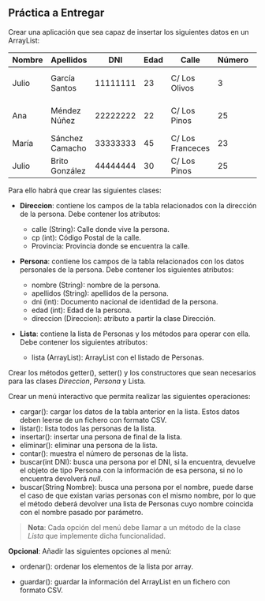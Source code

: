 ## Práctica a Entregar

Crear una aplicación que sea capaz de insertar los siguientes datos en un ArrayList:

| Nombre | Apellidos       | DNI       | Edad | Calle            | Número | CP    | Provincia              |
|--------|-----------------|-----------|------|------------------|--------|-------|------------------------|
| Julio  | García Santos   | 11111111 | 23   | C/ Los Olivos    |  3     | 38493 | Santa Cruz de Tenerife |
| Ana    | Méndez Núñez    | 22222222 | 22   | C/ Los Pinos     | 25     | 38403 | Santa Cruz de Tenerife |
| María  | Sánchez Camacho | 33333333 | 45   | C/ Los Franceces | 23     | 38505 | Las Palmas             |
| Julio  | Brito González  | 44444444 | 30   | C/ Los Pinos     | 25     | 38403 | Las Palmas             |

Para ello habrá que crear las siguientes clases:

* __Direccion__: contiene los campos de la tabla relacionados con la dirección de la persona. Debe contener los atributos:

    * calle (String): Calle donde vive la persona.
    * cp (int): Código Postal de la calle.
    * Provincia: Provincia donde se encuentra la calle.

* __Persona__: contiene los campos de la tabla relacionados con los datos personales de la persona. Debe contener los siguientes atributos:

    * nombre (String): nombre de la persona.
    * apellidos (String): apellidos de la persona.
    * dni (int): Documento nacional de identidad de la persona.
    * edad (int): Edad de la persona.
    * direccion (Direccion): atributo a partir la clase Dirección.

* __Lista__: contiene la lista de Personas y los métodos para operar con ella. Debe contener los siguientes atributos:

    * lista (ArrayList<String>): ArrayList con el listado de Personas.

Crear los métodos getter(), setter() y los constructores que sean necesarios para las clases _Direccion_,  _Persona_ y Lista.

Crear un menú interactivo que permita realizar las siguientes operaciones:

* cargar(): cargar los datos de la tabla anterior en la lista. Estos datos deben leerse de un fichero con formato CSV.
* listar(): lista todos las personas de la lista.
* insertar(): insertar una persona de final de la lista.
* eliminar(): eliminar una persona de la lista.
* contar(): muestra el número de personas de la lista.
* buscar(int DNI): busca una persona por el DNI, si la encuentra, devuelve el objeto de tipo Persona con la información de esa persona, si no lo encuentra devolverá _null_.
* buscar(String Nombre): busca una persona por el nombre, puede darse el caso de que existan varias personas con el mismo nombre, por lo que el método deberá devolver una lista de Personas cuyo nombre coincida con el nombre pasado por parámetro.

> __Nota__: Cada opción del menú debe llamar a un método de la clase _Lista_ que implemente dicha funcionalidad.

__Opcional__: Añadir las siguientes opciones al menú:

* ordenar(): ordenar los elementos de la lista por array.

* guardar(): guardar la información del ArrayList en un fichero con formato CSV.
